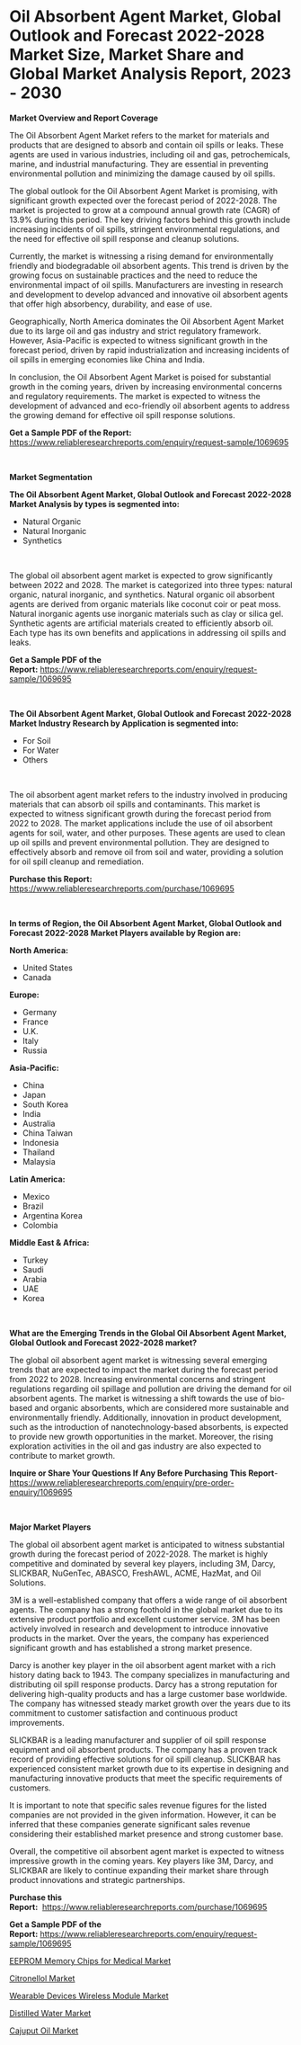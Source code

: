 <p><h1>Oil Absorbent Agent Market, Global Outlook and Forecast 2022-2028 Market Size, Market Share and Global Market Analysis Report, 2023 - 2030</h1></p><p><strong>Market Overview and Report Coverage</strong></p>
<p><p>The Oil Absorbent Agent Market refers to the market for materials and products that are designed to absorb and contain oil spills or leaks. These agents are used in various industries, including oil and gas, petrochemicals, marine, and industrial manufacturing. They are essential in preventing environmental pollution and minimizing the damage caused by oil spills.</p><p>The global outlook for the Oil Absorbent Agent Market is promising, with significant growth expected over the forecast period of 2022-2028. The market is projected to grow at a compound annual growth rate (CAGR) of 13.9% during this period. The key driving factors behind this growth include increasing incidents of oil spills, stringent environmental regulations, and the need for effective oil spill response and cleanup solutions.</p><p>Currently, the market is witnessing a rising demand for environmentally friendly and biodegradable oil absorbent agents. This trend is driven by the growing focus on sustainable practices and the need to reduce the environmental impact of oil spills. Manufacturers are investing in research and development to develop advanced and innovative oil absorbent agents that offer high absorbency, durability, and ease of use.</p><p>Geographically, North America dominates the Oil Absorbent Agent Market due to its large oil and gas industry and strict regulatory framework. However, Asia-Pacific is expected to witness significant growth in the forecast period, driven by rapid industrialization and increasing incidents of oil spills in emerging economies like China and India.</p><p>In conclusion, the Oil Absorbent Agent Market is poised for substantial growth in the coming years, driven by increasing environmental concerns and regulatory requirements. The market is expected to witness the development of advanced and eco-friendly oil absorbent agents to address the growing demand for effective oil spill response solutions.</p></p>
<p><strong>Get a Sample PDF of the Report:</strong> <a href="https://www.reliableresearchreports.com/enquiry/request-sample/1069695">https://www.reliableresearchreports.com/enquiry/request-sample/1069695</a></p>
<p>&nbsp;</p>
<p><strong>Market Segmentation</strong></p>
<p><strong>The Oil Absorbent Agent Market, Global Outlook and Forecast 2022-2028 Market Analysis by types is segmented into:</strong></p>
<p><ul><li>Natural Organic</li><li>Natural Inorganic</li><li>Synthetics</li></ul></p>
<p>&nbsp;</p>
<p><p>The global oil absorbent agent market is expected to grow significantly between 2022 and 2028. The market is categorized into three types: natural organic, natural inorganic, and synthetics. Natural organic oil absorbent agents are derived from organic materials like coconut coir or peat moss. Natural inorganic agents use inorganic materials such as clay or silica gel. Synthetic agents are artificial materials created to efficiently absorb oil. Each type has its own benefits and applications in addressing oil spills and leaks.</p></p>
<p><strong>Get a Sample PDF of the Report:</strong>&nbsp;<a href="https://www.reliableresearchreports.com/enquiry/request-sample/1069695">https://www.reliableresearchreports.com/enquiry/request-sample/1069695</a></p>
<p>&nbsp;</p>
<p><strong>The Oil Absorbent Agent Market, Global Outlook and Forecast 2022-2028 Market Industry Research by Application is segmented into:</strong></p>
<p><ul><li>For Soil</li><li>For Water</li><li>Others</li></ul></p>
<p>&nbsp;</p>
<p><p>The oil absorbent agent market refers to the industry involved in producing materials that can absorb oil spills and contaminants. This market is expected to witness significant growth during the forecast period from 2022 to 2028. The market applications include the use of oil absorbent agents for soil, water, and other purposes. These agents are used to clean up oil spills and prevent environmental pollution. They are designed to effectively absorb and remove oil from soil and water, providing a solution for oil spill cleanup and remediation.</p></p>
<p><strong>Purchase this Report:</strong>&nbsp; <a href="https://www.reliableresearchreports.com/purchase/1069695">https://www.reliableresearchreports.com/purchase/1069695</a></p>
<p>&nbsp;</p>
<p><strong>In terms of Region, the Oil Absorbent Agent Market, Global Outlook and Forecast 2022-2028 Market Players available by Region are:</strong></p>
<p>
    <p> <strong> North America: </strong>
        <ul>
            <li>United States</li>
            <li>Canada</li>
        </ul>
        </p> 
    <p> <strong> Europe: </strong>
        <ul>
            <li>Germany</li>
            <li>France</li>
            <li>U.K.</li>
            <li>Italy</li>
            <li>Russia</li>
        </ul>
        </p> 
    <p> <strong> Asia-Pacific: </strong>
        <ul>
            <li>China</li>
            <li>Japan</li>
            <li>South Korea</li>
            <li>India</li>
            <li>Australia</li>
            <li>China Taiwan</li>
            <li>Indonesia</li>
            <li>Thailand</li>
            <li>Malaysia</li>
        </ul>
        </p> 
    <p> <strong> Latin America: </strong>
        <ul>
            <li>Mexico</li>
            <li>Brazil</li>
            <li>Argentina Korea</li>
            <li>Colombia</li>
        </ul>
        </p> 
    <p> <strong> Middle East & Africa: </strong>
        <ul>
            <li>Turkey</li>
            <li>Saudi</li>
            <li>Arabia</li>
            <li>UAE</li>
            <li>Korea</li>
        </ul>
    </p>
    </p>
<p>&nbsp;</p>
<p><strong>What are the Emerging Trends in the Global Oil Absorbent Agent Market, Global Outlook and Forecast 2022-2028 market?</strong></p>
<p><p>The global oil absorbent agent market is witnessing several emerging trends that are expected to impact the market during the forecast period from 2022 to 2028. Increasing environmental concerns and stringent regulations regarding oil spillage and pollution are driving the demand for oil absorbent agents. The market is witnessing a shift towards the use of bio-based and organic absorbents, which are considered more sustainable and environmentally friendly. Additionally, innovation in product development, such as the introduction of nanotechnology-based absorbents, is expected to provide new growth opportunities in the market. Moreover, the rising exploration activities in the oil and gas industry are also expected to contribute to market growth.</p></p>
<p><strong>Inquire or Share Your Questions If Any Before Purchasing This Report</strong>- <a href="https://www.reliableresearchreports.com/enquiry/pre-order-enquiry/1069695">https://www.reliableresearchreports.com/enquiry/pre-order-enquiry/1069695</a></p>
<p>&nbsp;</p>
<p><strong>Major Market Players</strong></p>
<p><p>The global oil absorbent agent market is anticipated to witness substantial growth during the forecast period of 2022-2028. The market is highly competitive and dominated by several key players, including 3M, Darcy, SLICKBAR, NuGenTec, ABASCO, FreshAWL, ACME, HazMat, and Oil Solutions.</p><p>3M is a well-established company that offers a wide range of oil absorbent agents. The company has a strong foothold in the global market due to its extensive product portfolio and excellent customer service. 3M has been actively involved in research and development to introduce innovative products in the market. Over the years, the company has experienced significant growth and has established a strong market presence.</p><p>Darcy is another key player in the oil absorbent agent market with a rich history dating back to 1943. The company specializes in manufacturing and distributing oil spill response products. Darcy has a strong reputation for delivering high-quality products and has a large customer base worldwide. The company has witnessed steady market growth over the years due to its commitment to customer satisfaction and continuous product improvements.</p><p>SLICKBAR is a leading manufacturer and supplier of oil spill response equipment and oil absorbent products. The company has a proven track record of providing effective solutions for oil spill cleanup. SLICKBAR has experienced consistent market growth due to its expertise in designing and manufacturing innovative products that meet the specific requirements of customers.</p><p>It is important to note that specific sales revenue figures for the listed companies are not provided in the given information. However, it can be inferred that these companies generate significant sales revenue considering their established market presence and strong customer base.</p><p>Overall, the competitive oil absorbent agent market is expected to witness impressive growth in the coming years. Key players like 3M, Darcy, and SLICKBAR are likely to continue expanding their market share through product innovations and strategic partnerships.</p></p>
<p><strong>Purchase this Report:</strong>&nbsp;&nbsp;<a href="https://www.reliableresearchreports.com/purchase/1069695">https://www.reliableresearchreports.com/purchase/1069695</a></p>
<p></p>
<p><strong>Get a Sample PDF of the Report:</strong>&nbsp;<a href="https://www.reliableresearchreports.com/enquiry/request-sample/1069695">https://www.reliableresearchreports.com/enquiry/request-sample/1069695</a></p>
<p><p><a href="https://www.reportprime.com/eeprom-memory-chips-for-medical-r4245">EEPROM Memory Chips for Medical Market</a></p><p><a href="https://medium.com/@raymondgray765/citronellol-market-size-growth-forecast-2023-2030-6be6276eff94">Citronellol Market</a></p><p><a href="https://www.reportprime.com/wearable-devices-wireless-module-r4246">Wearable Devices Wireless Module Market</a></p><p><a href="https://www.linkedin.com/pulse/distilled-water-market-research-report-unlocks-analysis-qreoe/">Distilled Water Market</a></p><p><a href="https://medium.com/@marcellakin2023/cajuput-oil-market-size-growth-forecast-2023-2030-458fa0ac249d">Cajuput Oil Market</a></p></p>